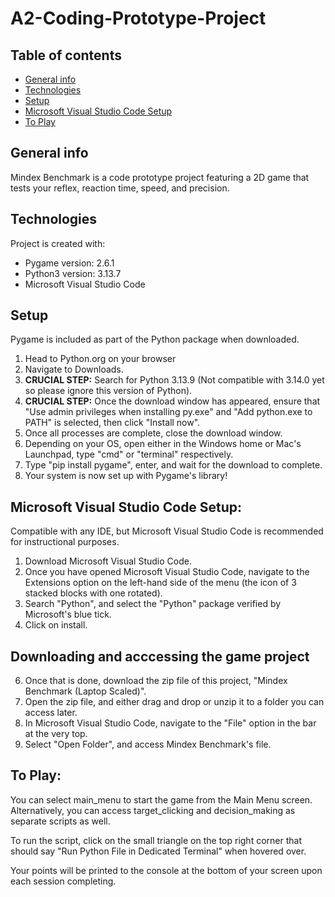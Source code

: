 # A2-Coding-Prototype-Project

## Table of contents
* [General info](#general-info)
* [Technologies](#technologies)
* [Setup](#setup)
* [Microsoft Visual Studio Code Setup](#microsoft-visual-studio-code-setup)
* [To Play](#to-play)

## General info
Mindex Benchmark is a code prototype project featuring a 2D game that tests your reflex, reaction time, speed, and precision.
	
## Technologies
Project is created with:
* Pygame version: 2.6.1
* Python3 version: 3.13.7
* Microsoft Visual Studio Code

## Setup
Pygame is included as part of the Python package when downloaded.
1. Head to Python.org on your browser
2. Navigate to Downloads.
3. **CRUCIAL STEP:** Search for Python 3.13.9 (Not compatible with 3.14.0 yet so please ignore this version of Python).
4. **CRUCIAL STEP:** Once the download window has appeared, ensure that "Use admin privileges when installing py.exe" and "Add python.exe to PATH" is selected, then click "Install now".
5. Once all processes are complete, close the download window.
6. Depending on your OS, open either in the Windows home or Mac's Launchpad, type "cmd" or "terminal" respectively.
7. Type "pip install pygame", enter, and wait for the download to complete.
8. Your system is now set up with Pygame's library!

## Microsoft Visual Studio Code Setup:
Compatible with any IDE, but Microsoft Visual Studio Code is recommended for instructional purposes.
1. Download Microsoft Visual Studio Code.
2. Once you have opened Microsoft Visual Studio Code, navigate to the Extensions option on the left-hand side of the menu (the icon of 3 stacked blocks with one rotated).
3. Search "Python", and select the "Python" package verified by Microsoft's blue tick.
4. Click on install.

## Downloading and acccessing the game project
6. Once that is done, download the zip file of this project, "Mindex Benchmark (Laptop Scaled)".
7. Open the zip file, and either drag and drop or unzip it to a folder you can access later.
8. In Microsoft Visual Studio Code, navigate to the "File" option in the bar at the very top.
9. Select "Open Folder", and access Mindex Benchmark's file.

## To Play:
You can select main_menu to start the game from the Main Menu screen. Alternatively, you can access target_clicking and decision_making as separate scripts as well.

To run the script, click on the small triangle on the top right corner that should say "Run Python File in Dedicated Terminal" when hovered over.

Your points will be printed to the console at the bottom of your screen upon each session completing. 
